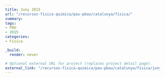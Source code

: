 ```yaml
---
title: Juny 2015
url: "/recursos-fisica-quimica/pau-pbau/catalunya/fisica/"
summary:
tags:
- PAU
- 2015
categories:
- Física

_build:
  render: never

# Optional external URL for project (replaces project detail page).
external_link: "/recursos-fisica-quimica/pau-pbau/catalunya/fisica/juny-2015.pdf"
---
```

